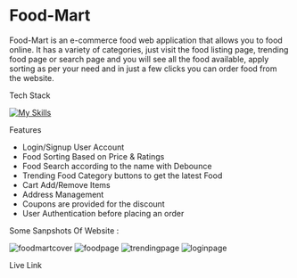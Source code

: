 # Food-Mart
Food-Mart is an e-commerce food web application that allows you to food online. It has a variety of categories, just visit the food listing page, trending food page or search page and you will see all the food available, apply sorting as per your need and in just a few clicks you can order food from the website.

Tech Stack 

[![My Skills](https://skillicons.dev/icons?i=js,html,css,bootstrap)](https://skillicons.dev)

Features 

* Login/Signup User Account
* Food Sorting Based on Price & Ratings
* Food Search according to the name with Debounce
* Trending Food Category buttons to get the latest Food
* Cart Add/Remove Items
* Address Management
* Coupons are provided for the discount
* User Authentication before placing an order

Some Sanpshots Of Website :

![foodmartcover](https://user-images.githubusercontent.com/101566272/226125723-d4d60370-e880-4cfb-9124-d16ac0c239df.png) ![foodpage](https://user-images.githubusercontent.com/101566272/226125742-81bbd003-fd72-4fc4-8dc0-9672ef2a2c9d.png)
![trendingpage](https://user-images.githubusercontent.com/101566272/226125760-1a7575fa-a7cf-4e16-a0e6-62a703c05ef5.png)
![loginpage](https://user-images.githubusercontent.com/101566272/226125771-b0830cfd-2cb6-4edd-b9ab-ff95a1874d7d.png)

Live Link

